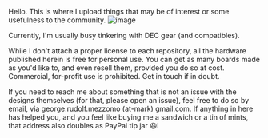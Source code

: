 Hello. This is where I upload things that may be of interest or some usefulness to the community.
![image](https://user-images.githubusercontent.com/24400566/133180497-1f700284-3e91-449d-b571-f4e0d424a57c.png)

Currently, I'm usually busy tinkering with DEC gear (and compatibles).

While I don't attach a proper license to each repository, all the hardware published herein is free for personal use. You can get as many boards made as you'd like to, and even resell them, provided you do so at cost. Commercial, for-profit use is prohibited. Get in touch if in doubt.

If you need to reach me about something that is not an issue with the designs themselves (for that, please open an issue), feel free to do so by email, via george.rudolf.mezzomo (at-mark) gmail.com. If anything in here has helped you, and you feel like buying me a sandwich or a tin of mints, that address also doubles as PayPal tip jar 😃i



<!--
**GeorgeRudolf/GeorgeRudolf** is a ✨ _special_ ✨ repository because its `README.md` (this file) appears on your GitHub profile.

Here are some ideas to get you started:

- 🔭 I’m currently working on ...
- 🌱 I’m currently learning ...
- 👯 I’m looking to collaborate on ...
- 🤔 I’m looking for help with ...
- 💬 Ask me about ...
- 📫 How to reach me: ...
- 😄 Pronouns: ...
- ⚡ Fun fact: ...
-->

